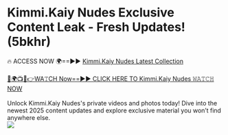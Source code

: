 # Kimmi.Kaiy Nudes Exclusive Content Leak - Fresh Updates! (5bkhr)

🔥 ACCESS NOW 🌍==►► <a href="https://tinyurl.com/2mz8nhtm" rel="nofollow">Kimmi.Kaiy Nudes Latest Collection</a>
<br><br>
[🔴🌍📺📱👉WA𝚃CH Now==►► CLICK HERE TO Kimmi.Kaiy Nudes 𝚆𝙰𝚃𝙲𝙷 NOW](https://tinyurl.com/2mz8nhtm)
<br><br>
Unlock Kimmi.Kaiy Nudes's private videos and photos today! Dive into the newest 2025 content updates and explore exclusive material you won’t find anywhere else.
<br>
<a href="https://tinyurl.com/2mz8nhtm" rel="nofollow" data-target="animated-image.originalLink"><img src="https://camo.githubusercontent.com/8a4f000d20f83aca3bf7ec5f350d767afa0574a8a352519fd8cfa583a6f93a33/68747470733a2f2f692e696d6775722e636f6d2f644a486b345a712e676966" data-canonical-src="https://i.imgur.com/dJHk4Zq.gif" style="max-width: 100%; display: inline-block;" data-target="animated-image.originalImage"></a>
<br>
